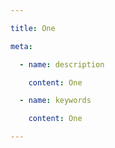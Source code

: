 ```yaml
---

title: One

meta:

  - name: description

    content: One

  - name: keywords

    content: One

---
```

